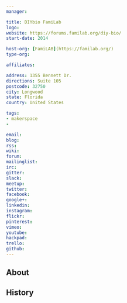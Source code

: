 ```yaml
---
manager:

title: DIYbio FamiLab
logo:
website: https://forums.familab.org/diy-bio/
start-date: 2014

host-org: [FamiLAB](https://familab.org/)
type-org:

affiliates:

address: 1355 Bennett Dr.
directions: Suite 105
postcode: 32750
city: Longwood
state: Florida
country: United States

tags:
- makerspace
-

email:
blog:
rss:
wiki:
forum:
mailinglist:
irc:
gitter:
slack:
meetup:
twitter:
facebook:
google+:
linkedin:
instagram:
flickr:
pinterest:
vimeo:
youtube:
hackpad:
trello:
github:
---
```


## About

## History
